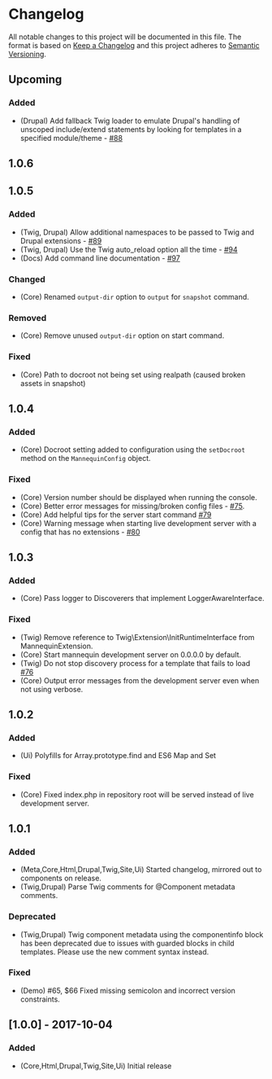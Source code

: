 # Changelog
All notable changes to this project will be documented in this file.
The format is based on [Keep a Changelog](http://keepachangelog.com/en/1.0.0/)
and this project adheres to [Semantic Versioning](http://semver.org/spec/v2.0.0.html).

## Upcoming
### Added
- (Drupal) Add fallback Twig loader to emulate Drupal's handling of unscoped include/extend statements by looking for templates in a specified module/theme - [#88](https://github.com/LastCallMedia/Mannequin/issues/88)

## 1.0.6
## 1.0.5
### Added
- (Twig, Drupal) Allow additional namespaces to be passed to Twig and Drupal extensions - [#89](https://github.com/LastCallMedia/Mannequin/issues/89)
- (Twig, Drupal) Use the Twig auto_reload option all the time - [#94](https://github.com/LastCallMedia/Mannequin/issues/94)
- (Docs) Add command line documentation - [#97](https://github.com/LastCallMedia/Mannequin/issues/97)

### Changed
- (Core) Renamed `output-dir` option to `output` for `snapshot` command.

### Removed
- (Core) Remove unused `output-dir` option on start command.

### Fixed
- (Core) Path to docroot not being set using realpath (caused broken assets in snapshot)

## 1.0.4
### Added
- (Core) Docroot setting added to configuration using the `setDocroot` method on the `MannequinConfig` object.

### Fixed
- (Core) Version number should be displayed when running the console.
- (Core) Better error messages for missing/broken config files - [#75](https://github.com/LastCallMedia/Mannequin/issues/75).
- (Core) Add helpful tips for the server start command [#79](https://github.com/LastCallMedia/Mannequin/issues/79)
- (Core) Warning message when starting live development server with a config that has no extensions - [#80](https://github.com/LastCallMedia/Mannequin/issues/80)

## 1.0.3
### Added
- (Core) Pass logger to Discoverers that implement LoggerAwareInterface.

### Fixed
- (Twig) Remove reference to Twig\Extension\InitRuntimeInterface from MannequinExtension.
- (Core) Start mannequin development server on 0.0.0.0 by default.
- (Twig) Do not stop discovery process for a template that fails to load [#76](https://github.com/LastCallMedia/Mannequin/issues/76)
- (Core) Output error messages from the development server even when not using verbose.

## 1.0.2
### Added
- (Ui) Polyfills for Array.prototype.find and ES6 Map and Set

### Fixed
- (Core) Fixed index.php in repository root will be served instead of live development server.

## 1.0.1
### Added
- (Meta,Core,Html,Drupal,Twig,Site,Ui) Started changelog, mirrored out to components on release.
- (Twig,Drupal) Parse Twig comments for @Component metadata comments.

### Deprecated
- (Twig,Drupal) Twig component metadata using the componentinfo block has been deprecated due to issues with guarded blocks in child templates.  Please use the new comment syntax instead.

### Fixed
- (Demo) #65, $66 Fixed missing semicolon and incorrect version constraints.

## [1.0.0] - 2017-10-04
### Added
- (Core,Html,Drupal,Twig,Site,Ui) Initial release
